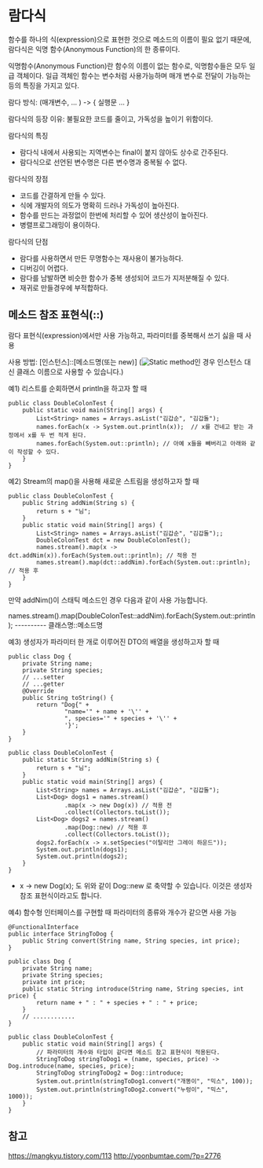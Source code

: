 # 람다식

함수를 하나의 식(expression)으로 표현한 것으로 메소드의 이름이 필요 없기 때문에, 람다식은 익명 함수(Anonymous Function)의 한 종류이다.

익명함수(Anonymous Function)란 함수의 이름이 없는 함수로, 익명함수들은 모두 일급 객체이다. 
일급 객체인 함수는 변수처럼 사용가능하며 매개 변수로 전달이 가능하는 등의 특징을 가지고 있다.

람다 방식: (매개변수, ... ) -> { 실행문 ... }

람다식의 등장 이유: 불필요한 코드를 줄이고, 가독성을 높이기 위함이다.

람다식의 특징
- 람다식 내에서 사용되는 지역변수는 final이 붙지 않아도 상수로 간주된다.
- 람다식으로 선언된 변수명은 다른 변수명과 중복될 수 없다.

람다식의 장점
- 코드를 간결하게 만들 수 있다.
- 식에 개발자의 의도가 명확히 드러나 가독성이 높아진다.
- 함수를 만드는 과정없이 한번에 처리할 수 있어 생산성이 높아진다.
- 병렬프로그래밍이 용이하다.

람다식의 단점
- 람다를 사용하면서 만든 무명함수는 재사용이 불가능하다.
- 디버깅이 어렵다.
- 람다를 남발하면 비슷한 함수가 중복 생성되어 코드가 지저분해질 수 있다.
- 재귀로 만들경우에 부적합하다.

## 메소드 참조 표현식(::)
람다 표현식(expression)에서만 사용 가능하고, 파라미터를 중복해서 쓰기 싫을 때 사용

사용 방법: [인스턴스]::[메소드명(또는 new)] (![Static method]()인 경우 인스턴스 대신 클래스 이름으로 사용할 수 있습니다.)

예1) 리스트를 순회하면서 println을 하고자 할 때
```
public class DoubleColonTest {
    public static void main(String[] args) {
        List<String> names = Arrays.asList("김갑순", "김갑돌"); 
        names.forEach(x -> System.out.println(x));  // x를 건네고 받는 과정에서 x를 두 번 적게 된다.
        names.forEach(System.out::println); // 아예 x들을 빼버리고 아래와 같이 작성할 수 있다.
    }
}
```

예2) Stream의 map()을 사용해 새로운 스트림을 생성하고자 할 때
```
public class DoubleColonTest {
    public String addNim(String s) {
        return s + "님";
    }
    public static void main(String[] args) {
        List<String> names = Arrays.asList("김갑순", "김갑돌");;
        DoubleColonTest dct = new DoubleColonTest();
        names.stream().map(x -> dct.addNim(x)).forEach(System.out::println); // 적용 전
        names.stream().map(dct::addNim).forEach(System.out::println); // 적용 후
    }
}
```
만약 addNim()이 스태틱 메소드인 경우 다음과 같이 사용 가능합니다.

names.stream().map(DoubleColonTest::addNim).forEach(System.out::println); ---------- 클래스명::메소드명

예3) 생성자가 파라미터 한 개로 이루어진 DTO의 배열을 생성하고자 할 때
```
public class Dog {
    private String name;
    private String species;
    // ...setter
    // ...getter
    @Override
    public String toString() {
        return "Dog{" +
                "name='" + name + '\'' +
                ", species='" + species + '\'' +
                '}';
    }
}
```
```
public class DoubleColonTest {
    public static String addNim(String s) {
        return s + "님";
    }
    public static void main(String[] args) {
        List<String> names = Arrays.asList("김갑순", "김갑돌");
        List<Dog> dogs1 = names.stream()
                .map(x -> new Dog(x)) // 적용 전
                .collect(Collectors.toList());
        List<Dog> dogs2 = names.stream()
                .map(Dog::new) // 적용 후
                .collect(Collectors.toList());
        dogs2.forEach(x -> x.setSpecies("이탈리안 그레이 하운드"));
        System.out.println(dogs1);
        System.out.println(dogs2);
    }
}
```
- x -> new Dog(x); 도 위와 같이 Dog::new 로 축약할 수 있습니다. 이것은 생성자 참조 표현식이라고도 합니다.

예4) 함수형 인터페이스를 구현할 때 파라미터의 종류와 개수가 같으면 사용 가능 
```
@FunctionalInterface
public interface StringToDog {
    public String convert(String name, String species, int price);
}
```
```
public class Dog {
    private String name;
    private String species;
    private int price;
    public static String introduce(String name, String species, int price) {
        return name + " : " + species + " : " + price;
    }
    // ............
}
```
```
public class DoubleColonTest {
    public static void main(String[] args) {
        // 파라미터의 개수와 타입이 같다면 메소드 참고 표현식이 적용된다.
        StringToDog stringToDog1 = (name, species, price) -> Dog.introduce(name, species, price);
        StringToDog stringToDog2 = Dog::introduce;
        System.out.println(stringToDog1.convert("개똥이", "믹스", 100));
        System.out.println(stringToDog2.convert("누렁이", "믹스", 1000));
    }
}
```


## 참고
<https://mangkyu.tistory.com/113>
<http://yoonbumtae.com/?p=2776>

